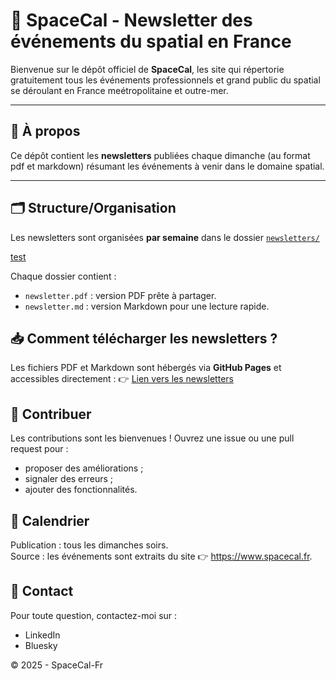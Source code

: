 # 🚀 SpaceCal - Newsletter des événements du spatial en France

Bienvenue sur le dépôt officiel de **SpaceCal**, les site qui répertorie gratuitement tous les événements professionnels et grand public du spatial se déroulant en France meétropolitaine et outre-mer.

---

## 📡 À propos
Ce dépôt contient les **newsletters** publiées chaque dimanche (au format pdf et markdown) résumant les événements à venir dans le domaine spatial.

---

## 🗂️ Structure/Organisation

Les newsletters sont organisées **par semaine** dans le dossier [`newsletters/`](https://spacecal-fr.github.io/Newsletters-SpaceCal-Fr/newsletters/)

[test](https://github.com/SpaceCal-Fr/Newsletters-SpaceCal-Fr/tree/43531e397c82b4d8ee8a91ed127f10ee63333e9a/newsletters)

Chaque dossier contient :
- `newsletter.pdf` : version PDF prête à partager.
- `newsletter.md` : version Markdown pour une lecture rapide.


## 📥 Comment télécharger les newsletters ?
Les fichiers PDF et Markdown sont hébergés via **GitHub Pages** et accessibles directement :
👉 [Lien vers les newsletters](https://github.com/SpaceCal-Fr/Newsletters-SpaceCal-Fr/tree/7e23ee6542d79fe7eec2c44e94043028a699ae13/newsletters)

## 🌟 Contribuer
Les contributions sont les bienvenues ! Ouvrez une issue ou une pull request pour :

- proposer des améliorations ;
- signaler des erreurs ;
- ajouter des fonctionnalités.


## 📅 Calendrier

Publication : tous les dimanches soirs.  
Source : les événements sont extraits du site 👉 https://www.spacecal.fr.


## 📩 Contact
Pour toute question, contactez-moi sur :

- LinkedIn
- Bluesky


© 2025 - SpaceCal-Fr
